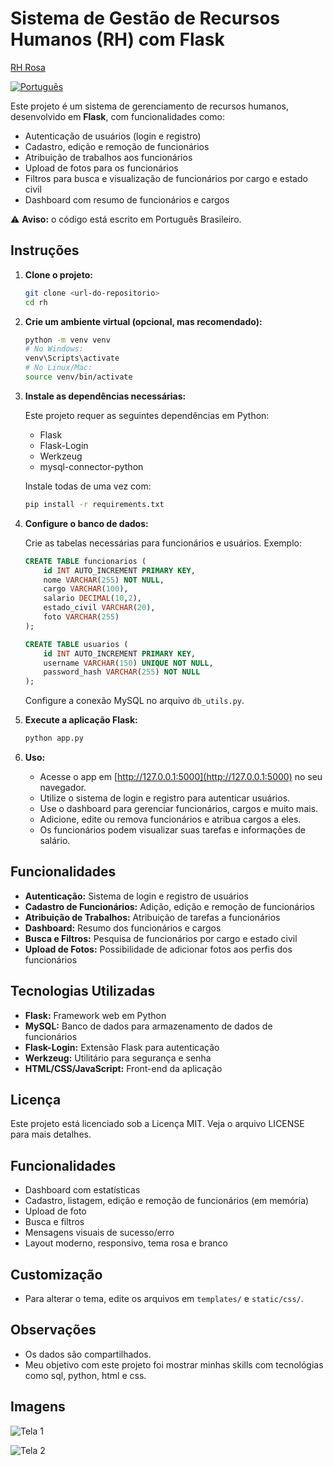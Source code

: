 # Sistema de Gestão de Recursos Humanos (RH) com Flask
<a href="https://lowproject.pythonanywhere.com/" target="_blank">RH Rosa</a>

[![Português](https://upload.wikimedia.org/wikipedia/commons/thumb/0/05/Flag_of_Brazil.svg/45px-Flag_of_Brazil.svg.png)](#-instruções-em-português)

Este projeto é um sistema de gerenciamento de recursos humanos, desenvolvido em **Flask**, com funcionalidades como:

- Autenticação de usuários (login e registro)
- Cadastro, edição e remoção de funcionários
- Atribuição de trabalhos aos funcionários
- Upload de fotos para os funcionários
- Filtros para busca e visualização de funcionários por cargo e estado civil
- Dashboard com resumo de funcionários e cargos

⚠️ **Aviso:** o código está escrito em Português Brasileiro.

<!-- Exemplo de screenshot -->
<!-- <a href="https://ibb.co/vjGcy0z"><img src="" alt="Captura de Tela" border="0" /></a> -->

## Instruções

1. **Clone o projeto:**

   ```bash
   git clone <url-do-repositorio>
   cd rh
   ```

2. **Crie um ambiente virtual (opcional, mas recomendado):**

   ```bash
   python -m venv venv
   # No Windows:
   venv\Scripts\activate
   # No Linux/Mac:
   source venv/bin/activate
   ```

3. **Instale as dependências necessárias:**

   Este projeto requer as seguintes dependências em Python:
   - Flask
   - Flask-Login
   - Werkzeug
   - mysql-connector-python

   Instale todas de uma vez com:

   ```bash
   pip install -r requirements.txt
   ```

4. **Configure o banco de dados:**

   Crie as tabelas necessárias para funcionários e usuários. Exemplo:

   ```sql
   CREATE TABLE funcionarios (
       id INT AUTO_INCREMENT PRIMARY KEY,
       nome VARCHAR(255) NOT NULL,
       cargo VARCHAR(100),
       salario DECIMAL(10,2),
       estado_civil VARCHAR(20),
       foto VARCHAR(255)
   );

   CREATE TABLE usuarios (
       id INT AUTO_INCREMENT PRIMARY KEY,
       username VARCHAR(150) UNIQUE NOT NULL,
       password_hash VARCHAR(255) NOT NULL
   );
   ```

   Configure a conexão MySQL no arquivo `db_utils.py`.

5. **Execute a aplicação Flask:**

   ```bash
   python app.py
   ```

6. **Uso:**

   - Acesse o app em [http://127.0.0.1:5000](http://127.0.0.1:5000) no seu navegador.
   - Utilize o sistema de login e registro para autenticar usuários.
   - Use o dashboard para gerenciar funcionários, cargos e muito mais.
   - Adicione, edite ou remova funcionários e atribua cargos a eles.
   - Os funcionários podem visualizar suas tarefas e informações de salário.

## Funcionalidades

- **Autenticação:** Sistema de login e registro de usuários
- **Cadastro de Funcionários:** Adição, edição e remoção de funcionários
- **Atribuição de Trabalhos:** Atribuição de tarefas a funcionários
- **Dashboard:** Resumo dos funcionários e cargos
- **Busca e Filtros:** Pesquisa de funcionários por cargo e estado civil
- **Upload de Fotos:** Possibilidade de adicionar fotos aos perfis dos funcionários

## Tecnologias Utilizadas

- **Flask:** Framework web em Python
- **MySQL:** Banco de dados para armazenamento de dados de funcionários
- **Flask-Login:** Extensão Flask para autenticação
- **Werkzeug:** Utilitário para segurança e senha
- **HTML/CSS/JavaScript:** Front-end da aplicação

## Licença

Este projeto está licenciado sob a Licença MIT. Veja o arquivo LICENSE para mais detalhes.

## Funcionalidades
- Dashboard com estatísticas
- Cadastro, listagem, edição e remoção de funcionários (em memória)
- Upload de foto
- Busca e filtros
- Mensagens visuais de sucesso/erro
- Layout moderno, responsivo, tema rosa e branco

## Customização
- Para alterar o tema, edite os arquivos em `templates/` e `static/css/`.

## Observações
- Os dados são compartilhados.
- Meu objetivo com este projeto foi mostrar minhas skills com tecnológias como sql, python, html e css.

## Imagens

![Tela 1](rhsystem/static/images/Captura%20de%20tela%202025-05-08%20160536.png)



![Tela 2](rhsystem/static/images/Captura%20de%20tela%202025-05-08%20160519.png)

